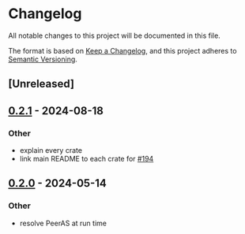 # Changelog
All notable changes to this project will be documented in this file.

The format is based on [Keep a Changelog](https://keepachangelog.com/en/1.0.0/),
and this project adheres to [Semantic Versioning](https://semver.org/spec/v2.0.0.html).

## [Unreleased]

## [0.2.1](https://github.com/SichangHe/internet_route_verification/compare/route_verification_shared_struct-v0.2.0...route_verification_shared_struct-v0.2.1) - 2024-08-18

### Other
- explain every crate
- link main README to each crate for [#194](https://github.com/SichangHe/internet_route_verification/pull/194)

## [0.2.0](https://github.com/SichangHe/internet_route_verification/compare/route_verification_shared_struct-v0.1.1...route_verification_shared_struct-v0.2.0) - 2024-05-14

### Other
- resolve PeerAS at run time
